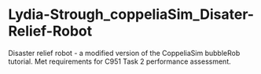 # Lydia-Strough_coppeliaSim_Disater-Relief-Robot
Disaster relief robot - a modified version of the CoppeliaSim bubbleRob tutorial. Met requirements for C951 Task 2 performance assessment. 
